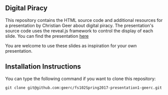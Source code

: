## Digital Piracy

This repository contains the HTML source code and additional resources for a presentation by Christian Geer about digital piracy. The presentation's source code uses the reveal.js framework to control the display of each slide. You can find the presentation [here](https://cdn.rawgit.com/geerc/fs102Spring2017-presentation2-geerc/4025bd89/digital_piracy.html#/5)

You are welcome to use these slides as inspiration for your own presentation.

## Installation Instructions

You can type the following command if you want to clone this repository:

```shell
git clone git@github.com:geerc/fs102Spring2017-presentation1-geerc.git
```
